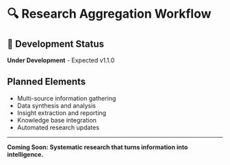 # 🔍 Research Aggregation Workflow

## 🚧 Development Status
**Under Development** - Expected v1.1.0

## Planned Elements
- Multi-source information gathering
- Data synthesis and analysis
- Insight extraction and reporting
- Knowledge base integration
- Automated research updates

---
**Coming Soon: Systematic research that turns information into intelligence.**
